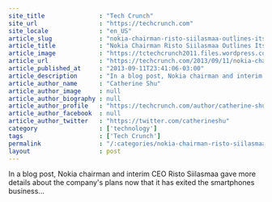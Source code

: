 ```yaml
---
site_title               : "Tech Crunch"
site_url                 : "https://techcrunch.com"
site_locale              : "en_US"
article_slug             : "nokia-chairman-risto-siilasmaa-outlines-its-next-reinvention"
article_title            : "Nokia Chairman Risto Siilasmaa Outlines Its Next Reinvention"
article_image            : "https://tctechcrunch2011.files.wordpress.com/2012/10/nokia-logo.png?w=250&h=47&crop=1"
article_url              : "https://techcrunch.com/2013/09/11/nokia-chairman-risto-siilasmaa-outlines-its-next-reinvention/"
article_published_at     : "2013-09-11T23:41:06-03:00"
article_description      : "In a blog post, Nokia chairman and interim CEO Risto Siilasmaa gave more details about the company's plans now that it has exited the smartphones business..."
article_author_name      : "Catherine Shu"
article_author_image     : null
article_author_biography : null
article_author_profile   : "https://techcrunch.com/author/catherine-shu/"
article_author_facebook  : null
article_author_twitter   : "https://twitter.com/catherineshu"
category                 : ['technology']
tags                     : ['Tech Crunch']
permalink                : "/:categories/nokia-chairman-risto-siilasmaa-outlines-its-next-reinvention/"
layout                   : post
---
```


In a blog post, Nokia chairman and interim CEO Risto Siilasmaa gave more details about the company's plans now that it has exited the smartphones business...
